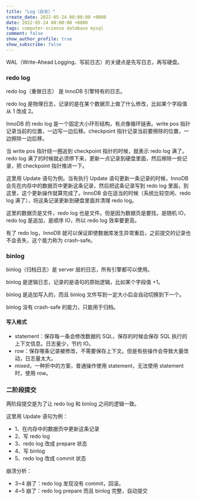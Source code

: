```yaml
---
title: "Log（日志）"
create_date: 2022-05-24 08:00:00 +0800
date: 2022-05-24 08:00:00 +0800
tags: computer-science database mysql
comment: false
show_author_profile: true
show_subscribe: false
---
```


WAL（Write-Ahead Logging、写前日志）的关键点是先写日志，再写硬盘。

### redo log

redo log（重做日志） 是 InnoDB 引擎特有的日志。

redo log 是物理日志，记录的是在某个数据页上做了什么修改，比如某个字段值从 1 改成 2。

InnoDB 的 redo log 是一个固定大小环形结构，有点像循环链表。write pos 指针记录当前的位置，一边写一边后移。checkpoint 指针记录当前要擦除的位置，一边擦除一边后移。

当 write pos 指针绕一圈追到 checkpoint 指针的时候，就表示 redo log 满了。redo log 满了的时候就必须停下来，更新一点记录到硬盘里面，然后擦除一些记录，把 checkpoint 指针推进一下。

这里用 Update 语句为例。当有执行 Update 语句更新一条记录的时候，InnoDB 会先在内存中的数据页中更新这条记录，然后把这条记录写到 redo log 里面，到这里，这个更新操作就算完成了。InnoDB 会在适当的时候（系统比较空闲、redo log 满了），将这条记录更新到硬盘里面并清理 redo log。

这里的数据页是文件，redo log 也是文件。但是因为数据页是要找，是随机 IO，redo log 是追加，是顺序 IO，所以 redo log 效率要更高。

有了 redo log，InnoDB 就可以保证即使数据库发生异常重启，之前提交的记录也不会丢失，这个能力称为 crash-safe。

### binlog

binlog（归档日志）是 server 层的日志，所有引擎都可以使用。

binlog 是逻辑日志，记录的是语句的原始逻辑，比如某个字段值 +1。

binlog 是追加写入的，而且 binlog 文件写到一定大小后会自动切换到下一个。

binlog 没有 crash-safe 的能力，只能用于归档。

#### 写入格式

- statement：保存每一条会修改数据的 SQL，保存的时候会保存 SQL 执行的上下文信息。日志量少，节约 IO。
- row：保存哪条记录被修改，不需要保存上下文。但是有些操作会导致大量改动，日志量太大。
- mixed，一种折中的方案，普通操作使用 statement，无法使用 statement 时，使用 row。

### 二阶段提交

两阶段提交是为了让 redo log 和 binlog 之间的逻辑一致。

这里用 Update 语句为例：

- 1、在内存中的数据页中更新这条记录
- 2、写 redo log 
- 3、redo log 改成 prepare 状态
- 4、写 binlog
- 5、redo log 改成 commit 状态

崩溃分析：

- 3~4 崩了：redo log 发现没有 commit，回滚。
- 4~5 崩了：redo log prepare 而且 binlog 完整，自动提交
